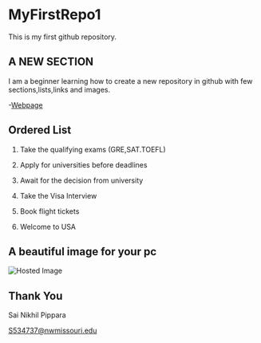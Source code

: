 # MyFirstRepo1
This is my first github repository.

## A NEW SECTION
I am a beginner learning how to create a new repository in github with few sections,lists,links and images.

-[Webpage](https://en.wikipedia.org/wiki/History_of_the_World_Wide_Web)

## Ordered List

1. Take the qualifying exams (GRE,SAT.TOEFL)

1. Apply for universities before deadlines

1. Await for the decision from university

1. Take the Visa Interview

1. Book flight tickets

1. Welcome to USA

## A beautiful image for your pc 
![Hosted Image](https://i.ytimg.com/vi/4NGZQqPpDMw/maxresdefault.jpg)

## Thank You
Sai Nikhil Pippara

S534737@nwmissouri.edu



